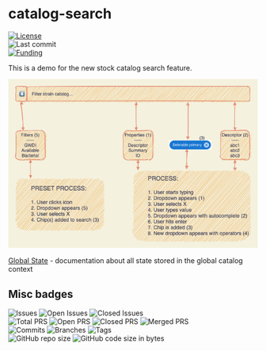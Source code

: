 # catalog-search

[![License](https://img.shields.io/badge/License-BSD%202--Clause-blue.svg)](LICENSE)  
![Last commit](https://badgen.net/github/last-commit/dictybase-playground/catalog-search/main)  
[![Funding](https://badgen.net/badge/Funding/Rex%20L%20Chisholm,dictyBase,DCR/yellow?list=|)](https://projectreporter.nih.gov/project_info_description.cfm?aid=10024726&icde=0)

This is a demo for the new stock catalog search feature.

![alt text](./docs/search-diagram.png "Search Catalog Diagram")

[Global State](./docs/global-state.md) - documentation about all state stored in the global catalog context

## Misc badges

![Issues](https://badgen.net/github/issues/dictybase-playground/catalog-search)
![Open Issues](https://badgen.net/github/open-issues/dictybase-playground/catalog-search)
![Closed Issues](https://badgen.net/github/closed-issues/dictybase-playground/catalog-search)  
![Total PRS](https://badgen.net/github/prs/dictybase-playground/catalog-search)
![Open PRS](https://badgen.net/github/open-prs/dictybase-playground/catalog-search)
![Closed PRS](https://badgen.net/github/closed-prs/dictybase-playground/catalog-search)
![Merged PRS](https://badgen.net/github/merged-prs/dictybase-playground/catalog-search)  
![Commits](https://badgen.net/github/commits/dictybase-playground/catalog-search/main)
![Branches](https://badgen.net/github/branches/dictybase-playground/catalog-search)
![Tags](https://badgen.net/github/tags/dictybase-playground/catalog-search)  
![GitHub repo size](https://img.shields.io/github/repo-size/dictybase-playground/catalog-search?style=plastic)
![GitHub code size in bytes](https://img.shields.io/github/languages/code-size/dictybase-playground/catalog-search?style=plastic)
